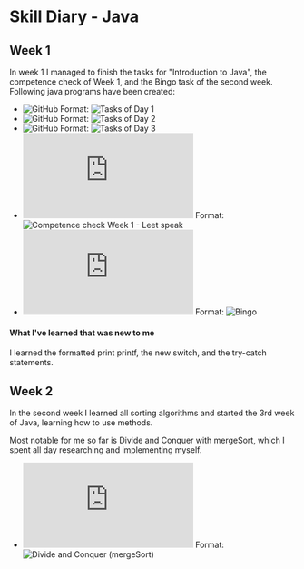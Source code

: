 # Skill Diary - Java

## Week 1

In week 1 I managed to finish the tasks for "Introduction to Java", the competence check of Week 1, and the Bingo task of the second week.
Following java programs have been created:


* ![GitHub](https://github.com/LucisLou/JavaUebungen/tree/main/src/Uebung1) Format: ![Tasks of Day 1](url) 
* ![GitHub](https://github.com/LucisLou/JavaUebungen/tree/main/src/Uebung2) Format: ![Tasks of Day 2](url) 
* ![GitHub](https://github.com/LucisLou/JavaUebungen/tree/main/src/Uebung3) Format: ![Tasks of Day 3](url)
* ![GitHub](https://github.com/LucisLou/JavaUebungen/blob/main/src/Kompetenz/Leetspeak.java) Format: ![Competence check Week 1 - Leet speak](url)
* ![GitHub](https://github.com/LucisLou/JavaUebungen/blob/main/src/Uebung4/Bingo.java) Format: ![Bingo](url) 

#### What I've learned that was new to me

I learned the formatted print printf, the new switch, and the try-catch statements.

## Week 2

In the second week I learned all sorting algorithms and started the 3rd week of Java, learning how to use methods.

Most notable for me so far is Divide and Conquer with mergeSort, which I spent all day researching and implementing myself.

* ![GitHub](https://github.com/LucisLou/JavaUebungen/blob/main/src/Uebung4/DivideAndConquer.java) Format: ![Divide and Conquer (mergeSort)](url)
